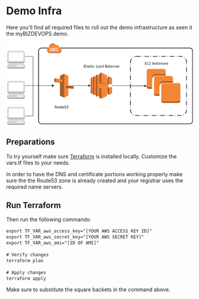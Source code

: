 # Demo Infra

Here you'll find all required files to roll out the demo infrastructure as seen it the myBIZDEVOPS demo.

![Topology](./doc/topo.png "Topology of the demo")

## Preparations

To try yourself make sure [Terraform](https://www.terraform.io/) is installed locally. Customize the vars.tf files to 
your needs. 

In order to have the DNS and certificate portions working properly make sure the the Route53 zone is already created and your registrar
uses the required name servers.

## Run Terraform

Then run the following commands:

```
export TF_VAR_aws_access_key="[YOUR AWS ACCESS KEY ID]"
export TF_VAR_aws_secret_key="[YOUR AWS SECRET KEY]"
export TF_VAR_aws_ami="[ID OF AMI]"

# Verify changes
terraform plan

# Apply changes
terraform apply
```

Make sure to substitute the square backets in the command above.

